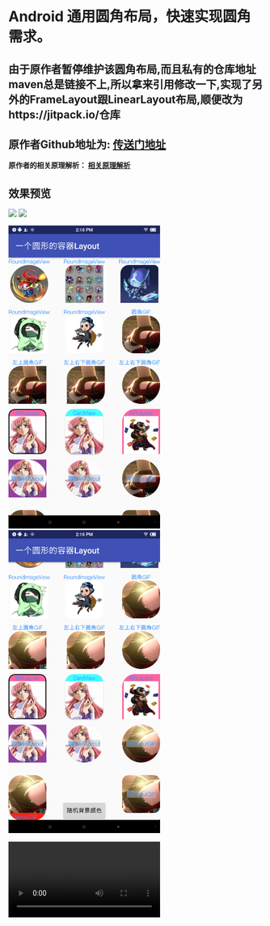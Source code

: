 # Android 通用圆角布局，快速实现圆角需求。
## 由于原作者暂停维护该圆角布局,而且私有的仓库地址maven总是链接不上,所以拿来引用修改一下,实现了另外的FrameLayout跟LinearLayout布局,顺便改为https://jitpack.io/仓库

## 原作者Github地址为: <a href="https://github.com/GcsSloop/rclayout">传送门地址</a>

**原作者的相关原理解析： <a href="http://www.gcssloop.com/gebug/rclayout">相关原理解析</a>**

## 效果预览

<img src="http://ww1.sinaimg.cn/large/005Xtdi2gy1fqbgk8pmevg309u0ghwz9.gif" width="300"/> <img src="https://ww4.sinaimg.cn/large/006tKfTcly1fk7twywj5oj30u01fewka.jpg" width="294"/>

<img src="/img/01.png" width="300"/> <img src="/img/02.png" width="300"/> 

<video src="/img/03.mp4" width="300"/>

## 支持的特性

- [x] 包裹任意组件。
- [x] 设置圆角大小。
- [x] 分别对每一个角设置圆角大小。
- [x] 设置描边宽度。
- [x] 设置描边颜色。
- [x] 圆形。
- [x] 支持Padding。
- [x] 圆角抗锯齿。
- [x] 内容可点击区域即为显示区域。
- [x] 是否剪裁自身背景。

## 主要文件

| 名字             | 摘要           |
| ---------------- | -------------- |
| RCRealtiveLayout | 圆角相对布局。 |
| RCLinearLayout | 圆角相对布局。 |
| RCFrameLayout | 圆角相对布局。 |
| RCImageView      | 圆角图片。     |
| RCHelper         | 圆角辅助工具。 |

### 1. 基本用法 (可以参考demo)

RCRelativeLayout(Round Corner RelativeLayout)，使用圆角布局包裹需要圆角的内容然后添加自定义属性即可

```xml
 <com.evil.rlayout.RoundRelativeLayout
        android:layout_width="wrap_content"
        android:layout_height="wrap_content"
        android:layout_marginTop="360dp"
        android:background="#9f06"
        android:orientation="vertical"
        app:clip_background="true"
        app:round_corner="15dp"
        app:stroke_color="#000"
        app:stroke_width="2dp">

        <TextView
            android:layout_width="wrap_content"
            android:layout_height="wrap_content"
            android:layout_centerHorizontal="true"
            android:layout_gravity="center"
            android:text="RRLayout"
            android:textColor="#328fff"
            android:textSize="13dp" />

        <ImageView
            android:layout_width="90dp"
            android:layout_height="90dp"
            android:layout_centerHorizontal="true"
            android:layout_gravity="right"
            android:layout_marginTop="17dp"
            android:scaleType="centerCrop"
            android:src="@mipmap/a03" />

</com.evil.rlayout.RoundRelativeLayout>
```

### 2. 配置属性

可以在布局文件中配置的基本属性有五个：

| 属性名称                      | 摘要      | 是否必须设置 | 类型      |
| ------------------------- | ------- | ------ | ------- |
| round_corner              | 总体圆角半径  | 否      | dp      |
| round_corner_top_left     | 左上角圆角半径 | 否      | dp      |
| round_corner_top_right    | 右上角圆角半径 | 否      | dp      |
| round_corner_bottom_left  | 左下角圆角半径 | 否      | dp      |
| round_corner_bottom_right | 右下角圆角半径 | 否      | dp      |
| round_as_circle           | 是否剪裁为圆形 | 否      | boolean |
| stroke_width              | 描边半径    | 否      | dp      |
| stroke_color              | 描边颜色    | 否      | color   |
| clip_background           | 剪裁背景    | 否      | boolean |

### 3. 属性简介

#### 3.1 圆角属性

`round_as_circle` 的权限最高，在默认情况下它的值为false，如果设置这个属性为 true，则会忽略圆角大小的数值，剪裁结果均为圆形。

设置圆角大小的一共有5个属性，一个是全局的圆角大小`round_corner`，其余四个`round_corner_xx_xx`是分别对每一个角进行设置，它们之间存在替代关系。

1. 仅设置全局，所有的角都跟随全局。
2. 仅对某些角设置，则只有设置过的角会有圆角效果。
3. 全局和部分都有设置，则有具体设置的角跟随具体设置的数值，没有具体设置的角跟随全局设置。

#### 3.2 描边属性

描边宽度`stroke_width`默认情况下数值为 0，即不存在描边效果。  
描边颜色`stroke_color`默认情况下为白色，允许自定义颜色。

#### 3.3 背景剪裁

RCLayout 默认对自身背景剪裁，但是可以通过设置 clip_background 为 false 让RCLayout 不剪裁自身的背景。

### 4.添加方法

#### 4.1 添加仓库

在项目的 `build.gradle` 文件中配置仓库地址。

```groovy
allprojects {
    repositories {
        //...
        maven { url 'https://jitpack.io' }
    }
}
```

#### 4.2 添加项目依赖

在需要添加依赖的 Module 下添加以下信息，使用方式和普通的远程仓库一样。

```groovy
 implementation 'com.github.fengxiaocan:roundlayout:1.0.0'
```
